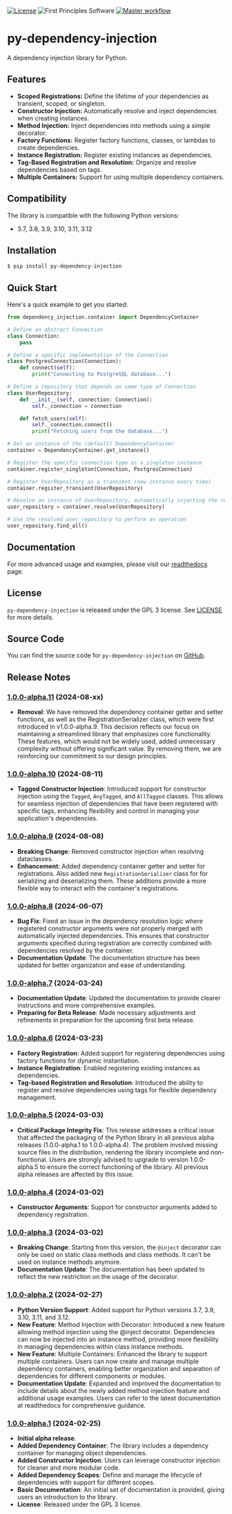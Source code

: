[![License](https://img.shields.io/badge/License-GPLv3-blue.svg)](https://www.gnu.org/licenses/gpl-3.0.html)
![First Principles Software](https://img.shields.io/badge/Powered_by-First_Principles_Software-blue)
[![Master workflow](https://github.com/runemalm/py-dependency-injection/actions/workflows/master.yml/badge.svg?branch=master)](https://github.com/runemalm/py-dependency-injection/actions/workflows/master.yml)

# py-dependency-injection

A dependency injection library for Python.

## Features

- **Scoped Registrations:** Define the lifetime of your dependencies as transient, scoped, or singleton.
- **Constructor Injection:** Automatically resolve and inject dependencies when creating instances.
- **Method Injection:** Inject dependencies into methods using a simple decorator.
- **Factory Functions:** Register factory functions, classes, or lambdas to create dependencies.
- **Instance Registration:** Register existing instances as dependencies.
- **Tag-Based Registration and Resolution:** Organize and resolve dependencies based on tags.
- **Multiple Containers:** Support for using multiple dependency containers.

## Compatibility

The library is compatible with the following Python versions:

- 3.7, 3.8, 3.9, 3.10, 3.11, 3.12

## Installation

```bash
$ pip install py-dependency-injection
```

## Quick Start

Here's a quick example to get you started:

```python
from dependency_injection.container import DependencyContainer

# Define an abstract Connection
class Connection:
    pass

# Define a specific implementation of the Connection
class PostgresConnection(Connection):
    def connect(self):
        print("Connecting to PostgreSQL database...")

# Define a repository that depends on some type of Connection
class UserRepository:
    def __init__(self, connection: Connection):
        self._connection = connection

    def fetch_users(self):
        self._connection.connect()
        print("Fetching users from the database...")

# Get an instance of the (default) DependencyContainer
container = DependencyContainer.get_instance()

# Register the specific connection type as a singleton instance
container.register_singleton(Connection, PostgresConnection)

# Register UserRepository as a transient (new instance every time)
container.register_transient(UserRepository)

# Resolve an instance of UserRepository, automatically injecting the required Connection
user_repository = container.resolve(UserRepository)

# Use the resolved user_repository to perform an operation
user_repository.find_all()
```

## Documentation

For more advanced usage and examples, please visit our [readthedocs](https://py-dependency-injection.readthedocs.io/en/latest/) page.

## License

`py-dependency-injection` is released under the GPL 3 license. See [LICENSE](LICENSE) for more details.

## Source Code

You can find the source code for `py-dependency-injection` on [GitHub](https://github.com/runemalm/py-dependency-injection).

## Release Notes

### [1.0.0-alpha.11](https://github.com/runemalm/py-dependency-injection/releases/tag/v1.0.0-alpha.11) (2024-08-xx)

- **Removal**: We have removed the dependency container getter and setter functions, as well as the RegistrationSerializer class, which were first introduced in v1.0.0-alpha.9. This decision reflects our focus on maintaining a streamlined library that emphasizes core functionality. These features, which would not be widely used, added unnecessary complexity without offering significant value. By removing them, we are reinforcing our commitment to our design principles.

### [1.0.0-alpha.10](https://github.com/runemalm/py-dependency-injection/releases/tag/v1.0.0-alpha.10) (2024-08-11)

- **Tagged Constructor Injection**: Introduced support for constructor injection using the `Tagged`, `AnyTagged`, and `AllTagged` classes. This allows for seamless injection of dependencies that have been registered with specific tags, enhancing flexibility and control in managing your application's dependencies.

### [1.0.0-alpha.9](https://github.com/runemalm/py-dependency-injection/releases/tag/v1.0.0-alpha.9) (2024-08-08)

- **Breaking Change**: Removed constructor injection when resolving dataclasses.
- **Enhancement**: Added dependency container getter and setter for registrations. Also added new `RegistrationSerializer` class for for serializing and deserializing them. These additions provide a more flexible way to interact with the container's registrations.

### [1.0.0-alpha.8](https://github.com/runemalm/py-dependency-injection/releases/tag/v1.0.0-alpha.8) (2024-06-07)

- **Bug Fix**: Fixed an issue in the dependency resolution logic where registered constructor arguments were not properly merged with automatically injected dependencies. This ensures that constructor arguments specified during registration are correctly combined with dependencies resolved by the container.
- **Documentation Update**: The documentation structure has been updated for better organization and ease of understanding.

### [1.0.0-alpha.7](https://github.com/runemalm/py-dependency-injection/releases/tag/v1.0.0-alpha.7) (2024-03-24)

- **Documentation Update**: Updated the documentation to provide clearer instructions and more comprehensive examples.
- **Preparing for Beta Release**: Made necessary adjustments and refinements in preparation for the upcoming first beta release.

### [1.0.0-alpha.6](https://github.com/runemalm/py-dependency-injection/releases/tag/v1.0.0-alpha.6) (2024-03-23)

- **Factory Registration**: Added support for registering dependencies using factory functions for dynamic instantiation.
- **Instance Registration**: Enabled registering existing instances as dependencies.
- **Tag-based Registration and Resolution**: Introduced the ability to register and resolve dependencies using tags for flexible dependency management.

### [1.0.0-alpha.5](https://github.com/runemalm/py-dependency-injection/releases/tag/v1.0.0-alpha.5) (2024-03-03)

- **Critical Package Integrity Fix**: This release addresses a critical issue that affected the packaging of the Python library in all previous alpha releases (1.0.0-alpha.1 to 1.0.0-alpha.4). The problem involved missing source files in the distribution, rendering the library incomplete and non-functional. Users are strongly advised to upgrade to version 1.0.0-alpha.5 to ensure the correct functioning of the library. All previous alpha releases are affected by this issue.

### [1.0.0-alpha.4](https://github.com/runemalm/py-dependency-injection/releases/tag/v1.0.0-alpha.4) (2024-03-02)

- **Constructor Arguments**: Support for constructor arguments added to dependency registration.

### [1.0.0-alpha.3](https://github.com/runemalm/py-dependency-injection/releases/tag/v1.0.0-alpha.3) (2024-03-02)

- **Breaking Change**: Starting from this version, the `@inject` decorator can only be used on static class methods and class methods. It can't be used on instance methods anymore.
- **Documentation Update**: The documentation has been updated to reflect the new restriction on the usage of the decorator.

### [1.0.0-alpha.2](https://github.com/runemalm/py-dependency-injection/releases/tag/v1.0.0-alpha.2) (2024-02-27)

- **Python Version Support**: Added support for Python versions 3.7, 3.9, 3.10, 3.11, and 3.12.
- **New Feature**: Method Injection with Decorator: Introduced a new feature allowing method injection using the @inject decorator. Dependencies can now be injected into an instance method, providing more flexibility in managing dependencies within class instance methods.
- **New Feature**: Multiple Containers: Enhanced the library to support multiple containers. Users can now create and manage multiple dependency containers, enabling better organization and separation of dependencies for different components or modules.
- **Documentation Update**: Expanded and improved the documentation to include details about the newly added method injection feature and additional usage examples. Users can refer to the latest documentation at readthedocs for comprehensive guidance.

### [1.0.0-alpha.1](https://github.com/runemalm/py-dependency-injection/releases/tag/v1.0.0-alpha.1) (2024-02-25)

- **Initial alpha release**.
- **Added Dependency Container**: The library includes a dependency container for managing object dependencies.
- **Added Constructor Injection**: Users can leverage constructor injection for cleaner and more modular code.
- **Added Dependency Scopes**: Define and manage the lifecycle of dependencies with support for different scopes.
- **Basic Documentation**: An initial set of documentation is provided, giving users an introduction to the library.
- **License**: Released under the GPL 3 license.
